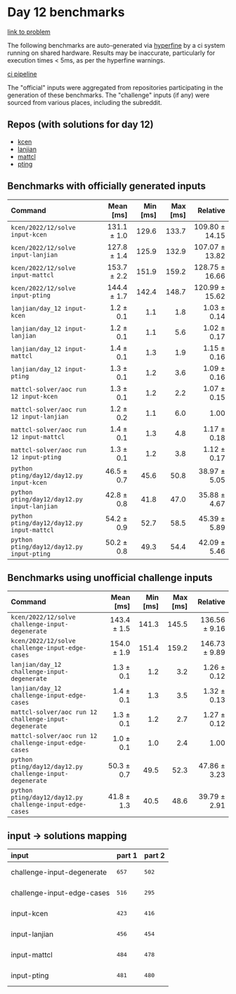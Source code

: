 # Day 12 benchmarks

[link to problem](http://adventofcode.com/2022/day/12)

The following benchmarks are auto-generated via [hyperfine](https://github.com/sharkdp/hyperfine) by a ci system running on shared hardware. Results may be inaccurate, particularly for execution times < 5ms, as per the hyperfine warnings.

[ci pipeline](http://ci.papercode.net:8080/teams/aoc2022/pipelines/aoc-compare-2022)

The "official" inputs were aggregated from repositories participating in the generation of these benchmarks. The "challenge" inputs (if any) were sourced from various places, including the subreddit.

## Repos (with solutions for day 12)


- [kcen](https://github.com/kcen/AdventOfCode)
- [lanjian](https://github.com/LanJian/aoc-2022)
- [mattcl](https://github.com/mattcl/aoc2022)
- [pting](https://github.com/pting/aoc2022)

## Benchmarks with officially generated inputs
| Command | Mean [ms] | Min [ms] | Max [ms] | Relative |
|:---|---:|---:|---:|---:|
| `kcen/2022/12/solve input-kcen` | 131.1 ± 1.0 | 129.6 | 133.7 | 109.80 ± 14.15 |
| `kcen/2022/12/solve input-lanjian` | 127.8 ± 1.4 | 125.9 | 132.9 | 107.07 ± 13.82 |
| `kcen/2022/12/solve input-mattcl` | 153.7 ± 2.2 | 151.9 | 159.2 | 128.75 ± 16.66 |
| `kcen/2022/12/solve input-pting` | 144.4 ± 1.7 | 142.4 | 148.7 | 120.99 ± 15.62 |
| `lanjian/day_12 input-kcen` | 1.2 ± 0.1 | 1.1 | 1.8 | 1.03 ± 0.14 |
| `lanjian/day_12 input-lanjian` | 1.2 ± 0.1 | 1.1 | 5.6 | 1.02 ± 0.17 |
| `lanjian/day_12 input-mattcl` | 1.4 ± 0.1 | 1.3 | 1.9 | 1.15 ± 0.16 |
| `lanjian/day_12 input-pting` | 1.3 ± 0.1 | 1.2 | 3.6 | 1.09 ± 0.16 |
| `mattcl-solver/aoc run 12 input-kcen` | 1.3 ± 0.1 | 1.2 | 2.2 | 1.07 ± 0.15 |
| `mattcl-solver/aoc run 12 input-lanjian` | 1.2 ± 0.2 | 1.1 | 6.0 | 1.00 |
| `mattcl-solver/aoc run 12 input-mattcl` | 1.4 ± 0.1 | 1.3 | 4.8 | 1.17 ± 0.18 |
| `mattcl-solver/aoc run 12 input-pting` | 1.3 ± 0.1 | 1.2 | 3.8 | 1.12 ± 0.17 |
| `python pting/day12/day12.py input-kcen` | 46.5 ± 0.7 | 45.6 | 50.8 | 38.97 ± 5.05 |
| `python pting/day12/day12.py input-lanjian` | 42.8 ± 0.8 | 41.8 | 47.0 | 35.88 ± 4.67 |
| `python pting/day12/day12.py input-mattcl` | 54.2 ± 0.9 | 52.7 | 58.5 | 45.39 ± 5.89 |
| `python pting/day12/day12.py input-pting` | 50.2 ± 0.8 | 49.3 | 54.4 | 42.09 ± 5.46 |
## Benchmarks using unofficial challenge inputs
| Command | Mean [ms] | Min [ms] | Max [ms] | Relative |
|:---|---:|---:|---:|---:|
| `kcen/2022/12/solve challenge-input-degenerate` | 143.4 ± 1.5 | 141.3 | 145.5 | 136.56 ± 9.16 |
| `kcen/2022/12/solve challenge-input-edge-cases` | 154.0 ± 1.9 | 151.4 | 159.2 | 146.73 ± 9.89 |
| `lanjian/day_12 challenge-input-degenerate` | 1.3 ± 0.1 | 1.2 | 3.2 | 1.26 ± 0.12 |
| `lanjian/day_12 challenge-input-edge-cases` | 1.4 ± 0.1 | 1.3 | 3.5 | 1.32 ± 0.13 |
| `mattcl-solver/aoc run 12 challenge-input-degenerate` | 1.3 ± 0.1 | 1.2 | 2.7 | 1.27 ± 0.12 |
| `mattcl-solver/aoc run 12 challenge-input-edge-cases` | 1.0 ± 0.1 | 1.0 | 2.4 | 1.00 |
| `python pting/day12/day12.py challenge-input-degenerate` | 50.3 ± 0.7 | 49.5 | 52.3 | 47.86 ± 3.23 |
| `python pting/day12/day12.py challenge-input-edge-cases` | 41.8 ± 1.3 | 40.5 | 48.6 | 39.79 ± 2.91 |

## input -> solutions mapping
|input|part 1|part 2|
|:---|:---|:---|
|challenge-input-degenerate|<pre>657</pre>|<pre>502</pre>|
|challenge-input-edge-cases|<pre>516</pre>|<pre>295</pre>|
|input-kcen|<pre>423</pre>|<pre>416</pre>|
|input-lanjian|<pre>456</pre>|<pre>454</pre>|
|input-mattcl|<pre>484</pre>|<pre>478</pre>|
|input-pting|<pre>481</pre>|<pre>480</pre>|

